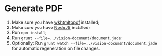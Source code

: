 # Generate PDF

1. Make sure you have [wkhtmltopdf](http://wkhtmltopdf.org/downloads.html) installed;
2. Make sure you have [NodeJS](http://nodejs.org/download/) installed;
3. Run `npm install`;
4. Run `grunt --file=../vision-document/document.jade`;
5. Optionally: Run `grunt watch --file=../vision-document/document.jade` for automatic regeneration on file changes.

